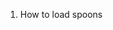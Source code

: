 1. How to load spoons
<!--
    - spoon = require('<spoonName>')

    -
        - hs.loadSpoon('<spoonName>')
        - spoon = spoon.<spoonName>
-->
